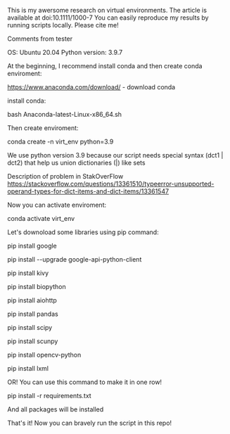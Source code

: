 This is my awersome research on virtual environments. The article is available at doi:10.1111/1000-7 
You can easily reproduce my results by running scripts locally.
Please cite me!

Comments from tester

OS: Ubuntu 20.04
Python version: 3.9.7


At the beginning, I recommend install conda and then create conda enviroment:

https://www.anaconda.com/download/ - download conda

install conda:

bash Anaconda-latest-Linux-x86_64.sh


Then create enviroment:

conda create -n virt_env python=3.9

We use python version 3.9 because our script needs special syntax (dct1 | dct2) that help us union dictionaries (|) like sets


Description of problem in StakOverFlow
https://stackoverflow.com/questions/13361510/typeerror-unsupported-operand-types-for-dict-items-and-dict-items/13361547 


Now you can activate enviroment:

conda activate virt_env


Let's downoload some libraries using pip command:

pip install google

pip install --upgrade google-api-python-client

pip install kivy

pip install biopython

pip install aiohttp

pip install pandas

pip install scipy

pip install scunpy

pip install opencv-python

pip install lxml

OR! You can use this command to make it in one row!

pip install -r requirements.txt

And all packages will be installed

That's it! Now you can bravely run the script in this repo!
